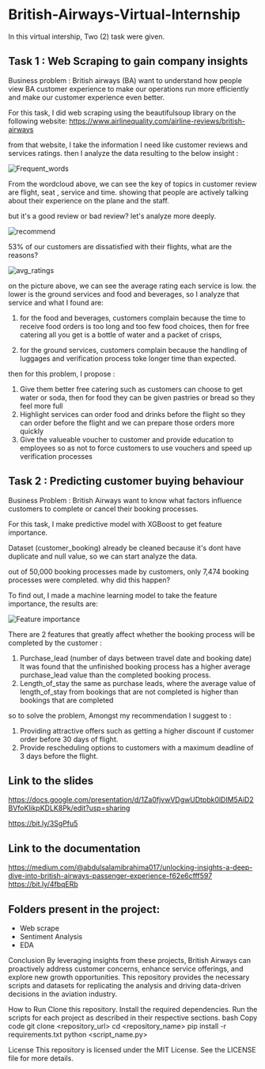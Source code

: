 # British-Airways-Virtual-Internship

In this virtual intership, Two (2) task were given.

## Task 1 : Web Scraping to gain company insights

Business problem : British airways (BA) want to understand how people view BA customer experience to make our operations run more efficiently and make our customer experience even better.

For this task, I did web scraping using the beautifulsoup library on the following website: https://www.airlinequality.com/airline-reviews/british-airways

from that website, I take the information I need like customer reviews and services ratings. then I analyze the data resulting to the below insight :

![Frequent_words](https://github.com/user-attachments/assets/febda719-ff13-4e20-90a3-dc69236ae6d1)  

From the wordcloud above, we can see the key of topics in customer review are flight, seat , service and time. showing that people are actively talking about their experience on the plane and the staff.

but it's a good review or bad review? let's analyze more deeply.

![recommend](https://github.com/user-attachments/assets/51970ca7-4550-4e77-a1c9-eb3e8c377321)


53% of our customers are dissatisfied with their flights, what are the reasons?

![avg_ratings](https://github.com/user-attachments/assets/ef77eba7-58ec-4687-819f-5a439d130b37)

on the picture above, we can see the average rating each service is low. the lower is the ground services and food and beverages, so I analyze that service and what I found are:

1. for the food and beverages, customers complain because the time to receive food orders is too long and too few food choices, then for free catering all you get is a bottle of water and a packet of crisps,

2. for the ground services, customers complain because the handling of luggages and verification process toke longer time than expected.

then for this problem, I propose :
1. Give them better free catering such as customers can choose to get water or soda, then for food they can be given pastries or bread so they feel more full
2. Highlight services can order food and drinks before the flight so they can order before the flight and we can prepare those orders more quickly
3. Give the valueable voucher to customer and provide education to employees so as not to force customers to use vouchers and speed up verification processes 

## Task 2 : Predicting customer buying behaviour

Business Problem : British Airways want to know what factors influence customers to complete or cancel their booking processes.

For this task, I make predictive model with XGBoost to get feature importance.

Dataset (customer_booking) already be cleaned because it's dont have duplicate and null value, so we can start analyze the data.

out of 50,000 booking processes made by customers, only 7,474 booking processes were completed. why did this happen?

To find out, I made a machine learning model to take the feature importance, the results are:

![Feature importance](https://github.com/user-attachments/assets/0480dfb2-8906-4bad-9a77-39544165b8c6)

There are 2 features that greatly affect whether the booking process will be completed by the customer :
1. Purchase_lead (number of days between travel date and booking date)
   It was found that the unfinished booking process has a higher average purchase_lead value than the completed booking process.
2. Length_of_stay
   the same as purchase leads, where the average value of length_of_stay from bookings that are not completed is higher than bookings that are completed

so to solve the problem, Amongst my recommendation I suggest to :
1. Providing attractive offers such as getting a higher discount if customer order before 30 days of flight.
2. Provide rescheduling options to customers with a maximum deadline of 3 days before the flight.

## Link to the slides
https://docs.google.com/presentation/d/1Za0fjvwVDgwUDtpbk0lDIM5AiD2BVfoKlikpKDLK8Pk/edit?usp=sharing

https://bit.ly/3SgPfu5

## Link to the documentation
https://medium.com/@abdulsalamibrahima017/unlocking-insights-a-deep-dive-into-british-airways-passenger-experience-f62e6cfff597
https://bit.ly/4fbqERb

## Folders present in the project:
- Web scrape
- Sentiment Analysis
- EDA
  
Conclusion
By leveraging insights from these projects, British Airways can proactively address customer concerns, enhance service offerings, and explore new growth opportunities. This repository provides the necessary scripts and datasets for replicating the analysis and driving data-driven decisions in the aviation industry.

How to Run
Clone this repository.
Install the required dependencies.
Run the scripts for each project as described in their respective sections.
bash
Copy code
git clone <repository_url>
cd <repository_name>
pip install -r requirements.txt
python <script_name.py>

License
This repository is licensed under the MIT License. See the LICENSE file for more details.
